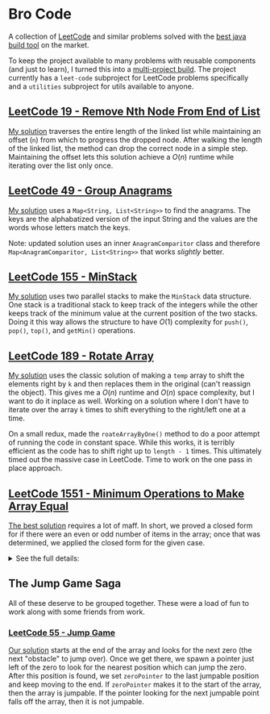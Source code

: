 # Bro Code
A collection of [LeetCode](https://leetcode.com/) and similar problems solved with the [best java build tool](https://gradle.org/) on the market.

To keep the project available to many problems with reusable components (and just to learn), I turned this into a
[multi-project build](https://docs.gradle.org/current/userguide/multi_project_builds.html).
The project currently has a `leet-code` subproject for LeetCode problems specifically and a `utilities` subproject for utils available to anyone.

## [LeetCode 19 - Remove Nth Node From End of List](https://leetcode.com/problems/remove-nth-node-from-end-of-list/)
[My solution](https://github.com/mharbol/bro-code/blob/master/leet-code/src/main/java/io/github/mharbol/leetcode/EndOfLinkedList.java)
traverses the entire length of the linked list while maintaining an offset (`n`) from which to progress the dropped node.
After walking the length of the linked list, the method can drop the correct node in a simple step.
Maintaining the offset lets this solution achieve a $O(n)$ runtime while iterating over the list only once.

## [LeetCode 49 - Group Anagrams](https://leetcode.com/problems/group-anagrams/)
[My solution](https://github.com/mharbol/bro-code/blob/master/leet-code/src/main/java/io/github/mharbol/leetcode/GroupAnagrams.java)
uses a `Map<String, List<String>>` to find the anagrams.
The keys are the alphabatized version of the input String and the values are the words whose letters match the keys.

Note: updated solution uses an inner `AnagramComparitor` class and therefore `Map<AnagramComparitor, List<String>>` that works *slightly* better.

## [LeetCode 155 - MinStack](https://leetcode.com/problems/min-stack/)
[My solution](https://github.com/mharbol/bro-code/blob/master/leet-code/src/main/java/io/github/mharbol/leetcode/MinStack.java)
uses two parallel stacks to make the `MinStack` data structure.
One stack is a traditional stack to keep track of the integers while the other keeps track of the minimum value at the current position of the two stacks.
Doing it this way allows the structure to have $O(1)$ complexity for `push()`, `pop()`, `top()`, and `getMin()` operations.

## [LeetCode 189 - Rotate Array](https://leetcode.com/problems/rotate-array/)
[My solution](https://github.com/mharbol/bro-code/blob/master/leet-code/src/main/java/io/github/mharbol/leetcode/ShiftArray.java)
uses the classic solution of making a `temp` array to shift the elements right by `k` and then replaces them in the original (can't reassign the object).
This gives me a $O(n)$ runtime and $O(n)$ space complexity, but I want to do it inplace as well.
Working on a solution where I don't have to iterate over the array `k` times to shift everything to the right/left one at a time.

On a small redux, made the `roateArrayByOne()` method to do a poor attempt of running the code in constant space.
While this works, it is terribly efficient as the code has to shift right up to `length - 1` times.
This ultimately timed out the massive case in LeetCode. Time to work on the one pass in place approach.

## [LeetCode 1551 - Minimum Operations to Make Array Equal](https://leetcode.com/problems/minimum-operations-to-make-array-equal/)
[The best solution](https://github.com/mharbol/bro-code/blob/master/leet-code/src/main/java/io/github/mharbol/leetcode/MinOpArr.java) requires a lot of maff.
In short, we proved a closed form for if there were an even or odd number of items in the array;
once that was determined, we applied the closed form for the given case.
<details>
    <summary>See the full details:</summary>

### Some proofs to start (this may seem silly, but it is important):
#### Proof (by induction) that the sum of the first $n$ odd numbers is $n^2$.
First, we let $a_n = 1 + 3 + 5 + ... + (2n - 1)$ be the sum of the first $n$ odd numbers.
We assert that $a_n = n^2$.
We know this is true for $n = 1$ (the base case); $a_1 = 1$.
The value of $a_n$ can be recursively defined in terms of the previous value, $a_n = a_{n - 1} + (2n - 1)$.
This definition shows that the current sum is equal to the previous sum plus the next odd number in the sequence.
We use these definitions and assuptions to prove the assumption is true for the next case.
Let $k + 1$ represent the index of the next value in the sequence.
This means that $a_{k + 1} = a_k + 2(k + 1) - 1$.
If we substitute $a_k = k^2$ (our assertion), then $a_{k + 1} = k^2 + 2k + 2 - 1 = k^2 + 2k + 1 = (k + 1)^2$,
which is the the same as the initial assuption in the $k + 1$ case.

#### Proof that the sum of the first $n$ even numbers is $n(n + 1)$.
This can be proven in a similar way as before.
Let $a_n = 2 + 4 + ... + 2n$.
We assert that $a_n = n(n + 1)$. This assertion is true for $n = 1$.
We know the sum can be recursively defined as $a_n = a_{n - 1} + 2n$.
Using this definition and our assertion for the next case,
$a_{k + 1} = a_k + 2(k + 1) = k(k + 1) + 2(k + 1) = (k + 2) (k + 1)$
which is the same as the initial assumption for the $k + 1$ case.

### The average value of the array:
By the definitions of the array values in the problem, the array of length $n$ is the first $n$ odd numbers.
This means that the sum of the numbers in the array is $n^2$ and the average value is $n$.
Because the "operation" adds one and subtracts one at each step, the total value (and therefore average) does not change.
This means that if the conditions of problem are met - all values are the same - then all values must equal the initial average value at the end.

### The first few arrays:
The method displayed in the example is the optimal way to bring all values down to the average.
Each value's mirroring counterpart is equidistant from the average in the opposite operation.
The first few cases are displayed below, `+x` refers to the number of add operations that need to be applied
while `-y` refers to the total number of subtractions. Notice that the +/- pairs mirror each other.
```
n | array                           | minOp
--+---------------------------------+-------
1 | [ 1 ]                           | 0
  |                                 |
--+---------------------------------+-------
2 | [ 1   3 ]                       | 1
  |  +1  -1                         |
--+---------------------------------+-------
3 | [ 1   3   5 ]                   | 2
  |  +2      -2                     |
--+---------------------------------+-------
4 | [ 1   3   5   7 ]               | 4
  |  +3  +1  -1  -3                 |
--+---------------------------------+-------
5 | [ 1   3   5   7   9 ]           | 6
  |  +4  +2      -2  -4             |
--+---------------------------------+-------
6 | [ 1   3   5   7   9   11]       | 9
  |  +5  +3  +1  -1  -3  -5         |
--+---------------------------------+-------
7 | [ 1   3   5   7   9   11   13 ] | 12
  |  +6  +4  +2      -2  -4   -6    |
```
When the $n$ value is even, the `minOp` is the sum of the first $n/2$ odd numbers.
When the $n$ value is odd, the `minOp` is the sum of the first $(n - 1) / 2$ even numbers.
Since we know these sums from earlier, the problem becomes almost trivial.
```java
int half = n / 2; // integer division
if (n % 2 == 0)
    return half * half;
else
    return half * (half + 1);
```

</details>

## The Jump Game Saga
All of these deserve to be grouped together.
These were a load of fun to work along with some friends from work.
### [LeetCode 55 - Jump Game](https://leetcode.com/problems/jump-game/)
[Our solution](https://github.com/mharbol/bro-code/blob/master/leet-code/src/main/java/io/github/mharbol/leetcode/jumpgame/JumpGame1.java)
starts at the end of the array and looks for the next zero (the next "obstacle" to jump over).
Once we get there, we spawn a pointer just left of the zero to look for the nearest position which can jump the zero.
After this position is found, we set `zeroPointer` to the last jumpable position and keep moving to the end.
If `zeroPointer` makes it to the start of the array, then the array is jumpable.
If the pointer looking for the next jumpable point falls off the array, then it is not jumpable.
